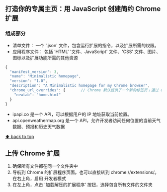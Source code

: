 ## 打造你的专属主页：用 JavaScript 创建简约 Chrome 扩展

### 组成部分

- 清单文件： 一个 '.json' 文件，包含运行扩展的指令，以及扩展所需的权限。
- 应用程序文件： 包括 'HTML' '文件、JavaScript' 文件、'CSS' 文件、图片、图标以及扩展功能所需的其他资源

```js
{
  "manifest_version": 3,
  "name": "Minimalistic homepage",
  "version": "1.0",
  "description": "A Minimalistic homepage for my Chrome browser",
  "chrome_url_overrides": {       // Chrome 默认提供了一个新的标签页；通过 chrome_url_overrides，我们告诉 Chrome 我们将用一个自定义的标签页覆盖默认的标签页
    "newtab": "home.html"
  }
}
```

- ipapi.co  是一个 API，可以根据用户的 IP 地址获取当前位置。
- api.openweathermap.org  是一个 API，允许开发者访问任何位置的当前天气数据、预报和历史天气数据

[⬆ back to top](#top)

## 上传 Chrome 扩展

1. 确保所有文件都在同一个文件夹中
2. 导航到 Chrome 的扩展程序页面。也可以直接转到 chrome://extensions/。在右上角，启用 开发者模式
3. 在左上角，点击 '加载解压的扩展程序' 按钮，选择包含所有文件的文件夹
